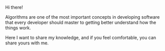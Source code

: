 Hi there!

Algorithms are one of the most important concepts in developing software that every developer should master to getting better understand how the things work.

Here I want to share my knowledge, and if you feel comfortable, you can share yours with me. 
